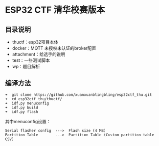 # ESP32 CTF 清华校赛版本

## 目录说明

- thuctf：esp32项目本体
- docker：MQTT 未授权未认证的broker配置
- attachment：给选手的说明
- test：一些测试脚本
- wp：题目解析

## 编译方法

```
➜  git clone https://github.com/xuanxuanblingbling/esp32ctf_thu.git
➜  cd esp32ctf_thu/thuctf/
➜  idf.py menuconfig 
➜  idf.py build 
➜  idf.py flash 
```

其中menuconfig设置：

```
Serial flasher config  --->  Flash size (4 MB) 
Partition Table        --->  Partition Table (Custom partition table CSV)
```